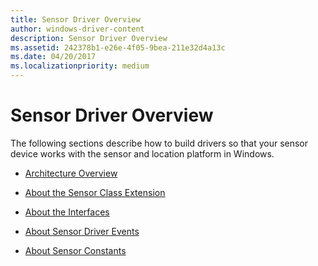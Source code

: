 ```yaml
---
title: Sensor Driver Overview
author: windows-driver-content
description: Sensor Driver Overview
ms.assetid: 242378b1-e26e-4f05-9bea-211e32d4a13c
ms.date: 04/20/2017
ms.localizationpriority: medium
---
```


# Sensor Driver Overview


The following sections describe how to build drivers so that your sensor device works with the sensor and location platform in Windows.

-   [Architecture Overview](architecture-overview-for-sensor-drivers.md)

-   [About the Sensor Class Extension](about-the-sensor-class-extension.md)

-   [About the Interfaces](about-the-interfaces.md)

-   [About Sensor Driver Events](about-sensor-driver-events.md)

-   [About Sensor Constants](about-sensor-constants.md)

 

 




